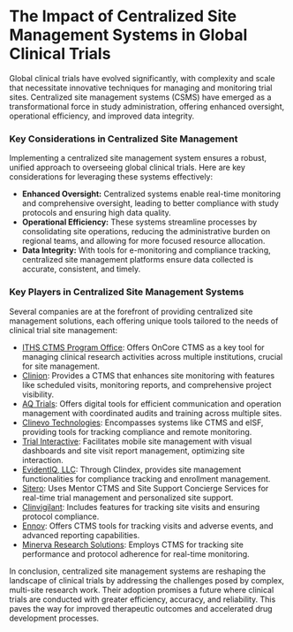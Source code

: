 # The Impact of Centralized Site Management Systems in Global Clinical Trials

Global clinical trials have evolved significantly, with complexity and scale that necessitate innovative techniques for managing and monitoring trial sites. Centralized site management systems (CSMS) have emerged as a transformational force in study administration, offering enhanced oversight, operational efficiency, and improved data integrity.

### Key Considerations in Centralized Site Management

Implementing a centralized site management system ensures a robust, unified approach to overseeing global clinical trials. Here are key considerations for leveraging these systems effectively:

- **Enhanced Oversight:** Centralized systems enable real-time monitoring and comprehensive oversight, leading to better compliance with study protocols and ensuring high data quality.
- **Operational Efficiency:** These systems streamline processes by consolidating site operations, reducing the administrative burden on regional teams, and allowing for more focused resource allocation.
- **Data Integrity:** With tools for e-monitoring and compliance tracking, centralized site management platforms ensure data collected is accurate, consistent, and timely.

### Key Players in Centralized Site Management Systems

Several companies are at the forefront of providing centralized site management solutions, each offering unique tools tailored to the needs of clinical trial site management:

- [ITHS CTMS Program Office](/dir/iths_ctms_program_office): Offers OnCore CTMS as a key tool for managing clinical research activities across multiple institutions, crucial for site management.
- [Clinion](/dir/clinion): Provides a CTMS that enhances site monitoring with features like scheduled visits, monitoring reports, and comprehensive project visibility.
- [AQ Trials](/dir/aq_trials): Offers digital tools for efficient communication and operation management with coordinated audits and training across multiple sites.
- [Clinevo Technologies](/dir/clinevo_technologies): Encompasses systems like CTMS and eISF, providing tools for tracking compliance and remote monitoring.
- [Trial Interactive](/dir/trial_interactive): Facilitates mobile site management with visual dashboards and site visit report management, optimizing site interaction.
- [EvidentIQ, LLC](/dir/evidentiq_llc): Through Clindex, provides site management functionalities for compliance tracking and enrollment management.
- [Sitero](/dir/sitero): Uses Mentor CTMS and Site Support Concierge Services for real-time trial management and personalized site support.
- [Clinvigilant](/dir/clinvigilant): Includes features for tracking site visits and ensuring protocol compliance.
- [Ennov](/dir/ennov): Offers CTMS tools for tracking visits and adverse events, and advanced reporting capabilities.
- [Minerva Research Solutions](/dir/minerva_research_solutions): Employs CTMS for tracking site performance and protocol adherence for real-time monitoring.

In conclusion, centralized site management systems are reshaping the landscape of clinical trials by addressing the challenges posed by complex, multi-site research work. Their adoption promises a future where clinical trials are conducted with greater efficiency, accuracy, and reliability. This paves the way for improved therapeutic outcomes and accelerated drug development processes.